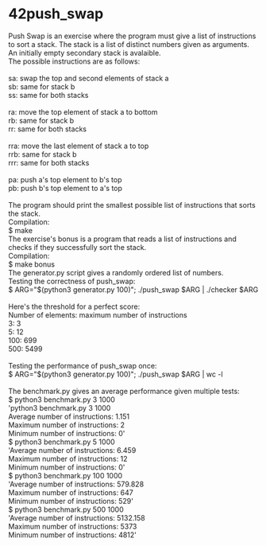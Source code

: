 # 42push_swap

Push Swap is an exercise where the program must give a list of instructions to sort a stack. The stack is a list of distinct numbers given as arguments.<br> 
An initially empty secondary stack is avalaible.<br>
The possible instructions are as follows:<br>
<br>
sa: swap the top and second elements of stack a <br>
sb: same for stack b<br>
ss: same for both stacks<br>
<br>
ra: move the top element of stack a to bottom<br>
rb: same for stack b<br>
rr: same for both stacks<br>
<br>
rra: move the last element of stack a to top<br>
rrb: same for stack b<br>
rrr: same for both stacks<br>
<br>
pa: push a's top element to b's top<br>
pb: push b's top element to a's top<br>
<br>
The program should print the smallest possible list of instructions that sorts the stack.<br>
Compilation:<br>
$ make<br>
The exercise's bonus is a program that reads a list of instructions and checks if they successfully sort the stack.<br>
Compilation:<br>
$ make bonus<br>
The generator.py script gives a randomly ordered list of numbers.<br>
Testing the correctness of push_swap:<br>
$ ARG="$(python3 generator.py 100)"; ./push_swap $ARG | ./checker $ARG<br>
<br>
Here's the threshold for a perfect score:<br>
Number of elements: maximum number of instructions<br>
3: 3<br>
5: 12<br>
100: 699<br>
500: 5499<br>
<br>
Testing the performance of push_swap once:<br>
$ ARG="$(python3 generator.py 100)"; ./push_swap $ARG | wc -l<br>
<br>
The benchmark.py gives an average performance given multiple tests:<br>
$ python3 benchmark.py 3 1000 <br>
'python3 benchmark.py 3 1000<br>
Average number of instructions: 1.151<br>
Maximum number of instructions: 2<br>
Minimum number of instructions: 0'<br>
$ python3 benchmark.py 5 1000<br>
'Average number of instructions: 6.459<br>
Maximum number of instructions: 12<br>
Minimum number of instructions: 0'<br>
$ python3 benchmark.py 100 1000<br>
'Average number of instructions: 579.828<br>
Maximum number of instructions: 647<br>
Minimum number of instructions: 529'<br>
$ python3 benchmark.py 500 1000 <br>
'Average number of instructions: 5132.158<br>
Maximum number of instructions: 5373<br>
Minimum number of instructions: 4812'<br>

